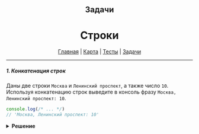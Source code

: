 <div align="center">

## Задачи
# Строки

[Главная](https://github.com/dollaween/junior-roadmap/)
|
[Карта](/roadmap/README.md)
|
[Тесты](/tests/README.md)
|
[Задачи](/tasks/README.md)

</div>

---

##### 1. Конкатенация строк

Даны две строки `Москва` и `Ленинский проспект`, а также число `10`. Используя конкатенацию строк выведите в консоль фразу `Москва, Ленинский проспект: 10`.

```js
console.log(/* ... */)
// 'Москва, Ленинский проспект: 10'
```

<details><summary><b>Решение</b></summary>
<p>

```js
const city = 'Москва'
const street = 'Ленинский проспект'
const house = 10

console.log(city + ', ' + street + ': ' + house)
```

</p>
</details>
